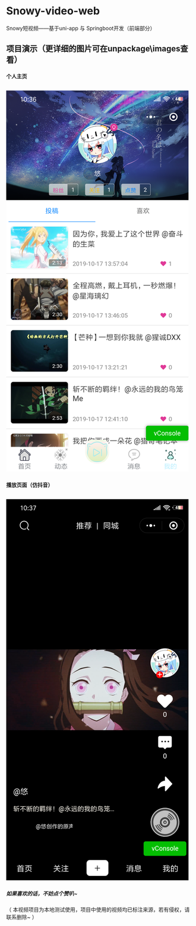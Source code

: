 # Snowy-video-web
Snowy短视频——基于uni-app 与 Springboot开发（前端部分）

## 项目演示（更详细的图片可在unpackage\images查看）
#### 个人主页
![图片演示](unpackage/images/6.png)
----
#### 播放页面（仿抖音）
![图片演示](unpackage/images/9.png)
----
##### 如果喜欢的话，不妨点个赞叭~
（ 本视频项目为本地测试使用，项目中使用的视频均已标注来源，若有侵权，请联系删除~ ）

